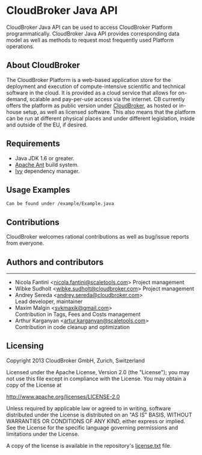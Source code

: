 # CloudBroker Java API

CloudBroker Java API can be used to access CloudBroker Platform programmatically. CloudBroker Java API provides corresponding 
data model as well as methods to request most frequently used Platform operations.

## About CloudBroker

The CloudBroker Platform is a web-based application store for the deployment and execution
of compute-intensive scientific and technical software in the cloud. It is provided as a cloud
service that allows for on-demand, scalable and pay-per-use access via the internet. CB
currently offers the platform as public version under [CloudBroker](https://platform.cloudbroker.com), as
hosted or in-house setup, as well as licensed software. This also means that the platform can
be run at different physical places and under different legislation, inside and outside of the EU,
if desired.

## Requirements

* Java JDK 1.6 or greater.
* [Apache Ant](http://ant.apache.org/) build system.
* [Ivy](http://ant.apache.org/ivy/) dependency manager.

## Usage Examples
	Can be found under /example/Example.java

## Contributions

CloudBroker welcomes rational contributions as well as bug/issue reports from everyone.

## Authors and contributors
------------------------

* Nicola Fantini <<nicola.fantini@scaletools.com>>
  Project management
* Wibke Sudholt <<wibke.sudholt@cloudbroker.com>>
  Project management
* Andrey Sereda <<andrey.sereda@cloudbroker.com>>  
  Lead developer, maintainer
* Maxim Malgin <<svkmaxik@gmail.com>>  
  Contribution in Tags, Fees and Costs management
* Arthur Karganyan <<artur.karganyan@scaletools.com>>  
  Contribution in code cleanup and optimization

## Licensing
Copyright 2013 CloudBroker GmbH, Zurich, Switzerland

Licensed under the Apache License, Version 2.0 (the "License");
you may not use this file except in compliance with the License.
You may obtain a copy of the License at

   http://www.apache.org/licenses/LICENSE-2.0

Unless required by applicable law or agreed to in writing, software
distributed under the License is distributed on an "AS IS" BASIS,
WITHOUT WARRANTIES OR CONDITIONS OF ANY KIND, either express or implied.
See the License for the specific language governing permissions and
limitations under the License.

A copy of the license is available in the repository's [license.txt]( https://raw.github.com/Esri/geometry-api-java/master/license.txt) file.

